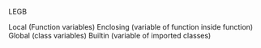 
LEGB

Local (Function variables)
Enclosing (variable of function inside function)
Global (class variables)
Builtin (variable of imported classes)